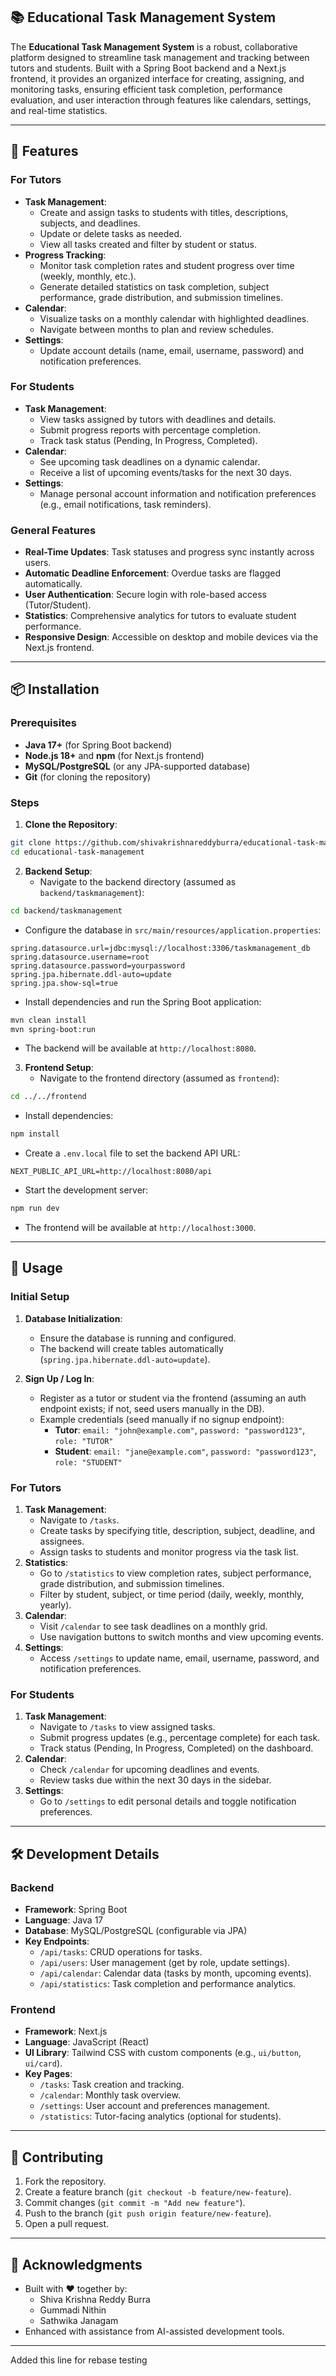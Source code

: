 ## 📚 **Educational Task Management System**

The **Educational Task Management System** is a robust, collaborative platform designed to streamline task management and tracking between tutors and students. Built with a Spring Boot backend and a Next.js frontend, it provides an organized interface for creating, assigning, and monitoring tasks, ensuring efficient task completion, performance evaluation, and user interaction through features like calendars, settings, and real-time statistics.

---

## 🚀 **Features**

### **For Tutors**
- **Task Management**:
  - Create and assign tasks to students with titles, descriptions, subjects, and deadlines.
  - Update or delete tasks as needed.
  - View all tasks created and filter by student or status.
- **Progress Tracking**:
  - Monitor task completion rates and student progress over time (weekly, monthly, etc.).
  - Generate detailed statistics on task completion, subject performance, grade distribution, and submission timelines.
- **Calendar**:
  - Visualize tasks on a monthly calendar with highlighted deadlines.
  - Navigate between months to plan and review schedules.
- **Settings**:
  - Update account details (name, email, username, password) and notification preferences.

### **For Students**
- **Task Management**:
  - View tasks assigned by tutors with deadlines and details.
  - Submit progress reports with percentage completion.
  - Track task status (Pending, In Progress, Completed).
- **Calendar**:
  - See upcoming task deadlines on a dynamic calendar.
  - Receive a list of upcoming events/tasks for the next 30 days.
- **Settings**:
  - Manage personal account information and notification preferences (e.g., email notifications, task reminders).

### **General Features**
- **Real-Time Updates**: Task statuses and progress sync instantly across users.
- **Automatic Deadline Enforcement**: Overdue tasks are flagged automatically.
- **User Authentication**: Secure login with role-based access (Tutor/Student).
- **Statistics**: Comprehensive analytics for tutors to evaluate student performance.
- **Responsive Design**: Accessible on desktop and mobile devices via the Next.js frontend.

---

## 📦 **Installation**

### **Prerequisites**
- **Java 17+** (for Spring Boot backend)
- **Node.js 18+** and **npm** (for Next.js frontend)
- **MySQL/PostgreSQL** (or any JPA-supported database)
- **Git** (for cloning the repository)

### **Steps**

1. **Clone the Repository**:
```bash
git clone https://github.com/shivakrishnareddyburra/educational-task-management.git
cd educational-task-management
```

2. **Backend Setup**:
   - Navigate to the backend directory (assumed as `backend/taskmanagement`):
```bash
cd backend/taskmanagement
```
   - Configure the database in `src/main/resources/application.properties`:
```properties
spring.datasource.url=jdbc:mysql://localhost:3306/taskmanagement_db
spring.datasource.username=root
spring.datasource.password=yourpassword
spring.jpa.hibernate.ddl-auto=update
spring.jpa.show-sql=true
```
   - Install dependencies and run the Spring Boot application:
```bash
mvn clean install
mvn spring-boot:run
```
   - The backend will be available at `http://localhost:8080`.

3. **Frontend Setup**:
   - Navigate to the frontend directory (assumed as `frontend`):
```bash
cd ../../frontend
```
   - Install dependencies:
```bash
npm install
```
   - Create a `.env.local` file to set the backend API URL:
```env
NEXT_PUBLIC_API_URL=http://localhost:8080/api
```
   - Start the development server:
```bash
npm run dev
```
   - The frontend will be available at `http://localhost:3000`.

---

## 🚦 **Usage**

### **Initial Setup**
1. **Database Initialization**:
   - Ensure the database is running and configured.
   - The backend will create tables automatically (`spring.jpa.hibernate.ddl-auto=update`).

2. **Sign Up / Log In**:
   - Register as a tutor or student via the frontend (assuming an auth endpoint exists; if not, seed users manually in the DB).
   - Example credentials (seed manually if no signup endpoint):
     - **Tutor**: `email: "john@example.com"`, `password: "password123"`, `role: "TUTOR"`
     - **Student**: `email: "jane@example.com"`, `password: "password123"`, `role: "STUDENT"`

### **For Tutors**
1. **Task Management**:
   - Navigate to `/tasks`.
   - Create tasks by specifying title, description, subject, deadline, and assignees.
   - Assign tasks to students and monitor progress via the task list.
2. **Statistics**:
   - Go to `/statistics` to view completion rates, subject performance, grade distribution, and submission timelines.
   - Filter by student, subject, or time period (daily, weekly, monthly, yearly).
3. **Calendar**:
   - Visit `/calendar` to see task deadlines on a monthly grid.
   - Use navigation buttons to switch months and view upcoming events.
4. **Settings**:
   - Access `/settings` to update name, email, username, password, and notification preferences.

### **For Students**
1. **Task Management**:
   - Navigate to `/tasks` to view assigned tasks.
   - Submit progress updates (e.g., percentage complete) for each task.
   - Track status (Pending, In Progress, Completed) on the dashboard.
2. **Calendar**:
   - Check `/calendar` for upcoming deadlines and events.
   - Review tasks due within the next 30 days in the sidebar.
3. **Settings**:
   - Go to `/settings` to edit personal details and toggle notification preferences.

---

## 🛠️ **Development Details**

### **Backend**
- **Framework**: Spring Boot
- **Language**: Java 17
- **Database**: MySQL/PostgreSQL (configurable via JPA)
- **Key Endpoints**:
  - `/api/tasks`: CRUD operations for tasks.
  - `/api/users`: User management (get by role, update settings).
  - `/api/calendar`: Calendar data (tasks by month, upcoming events).
  - `/api/statistics`: Task completion and performance analytics.

### **Frontend**
- **Framework**: Next.js
- **Language**: JavaScript (React)
- **UI Library**: Tailwind CSS with custom components (e.g., `ui/button`, `ui/card`).
- **Key Pages**:
  - `/tasks`: Task creation and tracking.
  - `/calendar`: Monthly task overview.
  - `/settings`: User account and preferences management.
  - `/statistics`: Tutor-facing analytics (optional for students).

---

## 📝 **Contributing**
1. Fork the repository.
2. Create a feature branch (`git checkout -b feature/new-feature`).
3. Commit changes (`git commit -m "Add new feature"`).
4. Push to the branch (`git push origin feature/new-feature`).
5. Open a pull request.

---

## 🙌 **Acknowledgments**
- Built with ❤️ together by:
  - Shiva Krishna Reddy Burra
  - Gummadi Nithin
  - Sathwika Janagam
- Enhanced with assistance from AI-assisted development tools.

---

Added this line for rebase testing